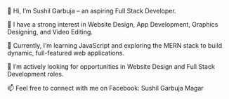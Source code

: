 👋 Hi, I’m Sushil Garbuja – an aspiring Full Stack Developer.

👀 I have a strong interest in Website Design, App Development, Graphics Designing, and Video Editing.

🌱 Currently, I’m learning JavaScript and exploring the MERN stack to build dynamic, full-featured web applications.

💼 I’m actively looking for opportunities in Website Design and Full Stack Development roles.

📫 Feel free to connect with me on Facebook: Sushil Garbuja Magar

<!---
sushilgarbuja/sushilgarbuja is a ✨ special ✨ repository because its `README.md` (this file) appears on your GitHub profile.
You can click the Preview link to take a look at your changes.
--->
